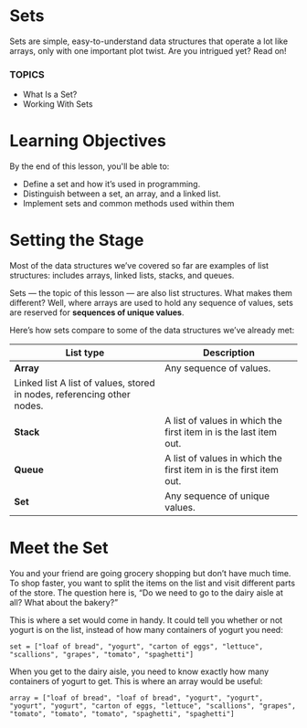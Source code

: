 # Sets

Sets are simple, easy-to-understand data structures that operate a lot like arrays, only with one important plot twist. Are you intrigued yet? Read on!

### TOPICS

- What Is a Set?
- Working With Sets

# Learning Objectives

By the end of this lesson, you'll be able to:

- Define a set and how it’s used in programming.
- Distinguish between a set, an array, and a linked list.
- Implement sets and common methods used within them

# Setting the Stage

Most of the data structures we’ve covered so far are examples of list structures: includes arrays, linked lists, stacks, and queues.

Sets — the topic of this lesson — are also list structures. What makes them different? Well, where arrays are used to hold any sequence of values, sets are reserved for **sequences of unique values**.

Here’s how sets compare to some of the data structures we’ve already met:

| List type                                                               | Description                                                        |
| ----------------------------------------------------------------------- | ------------------------------------------------------------------ |
| **Array**                                                               | Any sequence of values.                                            |
| Linked list A list of values, stored in nodes, referencing other nodes. |
| **Stack**                                                               | A list of values in which the first item in is the last item out.  |
| **Queue**                                                               | A list of values in which the first item in is the first item out. |
| **Set**                                                                 | Any sequence of unique values.                                     |

# Meet the Set

You and your friend are going grocery shopping but don’t have much time. To shop faster, you want to split the items on the list and visit different parts of the store. The question here is, “Do we need to go to the dairy aisle at all? What about the bakery?”

This is where a set would come in handy. It could tell you whether or not yogurt is on the list, instead of how many containers of yogurt you need:

`set = ["loaf of bread", "yogurt", "carton of eggs", "lettuce", "scallions", "grapes", "tomato", "spaghetti"]`

When you get to the dairy aisle, you need to know exactly how many containers of yogurt to get. This is where an array would be useful:

`array = ["loaf of bread", "loaf of bread", "yogurt", "yogurt", "yogurt", "yogurt", "carton of eggs, "lettuce", "scallions", "grapes", "tomato", "tomato", "tomato", "spaghetti", "spaghetti"]`
